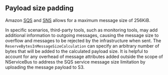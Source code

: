 ## Payload size padding

Amazon [SQS](https://docs.aws.amazon.com/AWSSimpleQueueService/latest/SQSDeveloperGuide/quotas-messages.html) and [SNS](https://docs.aws.amazon.com/general/latest/gr/sns.html) allows for a maximum message size of 256KiB.

In specific scenarios, third-party tools, such as monitoring tools, may add additional information to outgoing messages, causing the message size to overflow and messages to be rejected by the infrastructure when sent. The `ReserveBytesInMessageSizeCalculation` can specify an arbitrary number of bytes that will be added to the calculated payload size. It is helpful to account for any overhead of message attributes added outside the scope of NServiceBus to address the SQS service message size limitation by uploading the message payload to S3.
